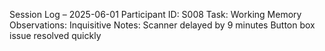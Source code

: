 Session Log – 2025-06-01
Participant ID: S008
Task: Working Memory
Observations: Inquisitive 
Notes:
  Scanner delayed by 9 minutes
  Button box issue resolved quickly
